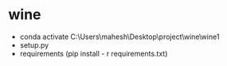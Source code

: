 # wine
- conda activate C:\Users\mahesh\Desktop\project\wine\wine1
- setup.py
- requirements (pip install - r requirements.txt)